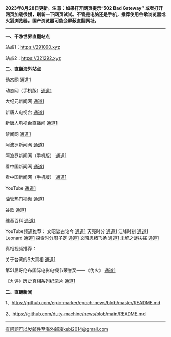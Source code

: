 **2023年8月28日更新。注意：如果打开网页提示“502 Bad Gateway” 或者打开网页加载很慢，刷新一下网页试试。不管是电脑还是手机，推荐使用谷歌浏览器或火狐浏览器。国产浏览器可能会屏蔽直翻网址。**

***

**一、干净世界直翻站点**

站点1：https://291090.xyz

站点2：https://321292.xyz

**二、直翻海外站点**

动态网 [通道1](https://free.dtku13.xyz/20) 

动态网（手机版）[通道1](https://free.dtku13.xyz/21) 

大纪元新闻网 [通道1](https://free.dtku13.xyz/21) 

新唐人电视台 [通道1](https://free.dtku13.xyz/4) 

新唐人电视台直播间 [通道1](https://free.dtku13.xyz/44) 

禁闻网 [通道1](https://free.dtku13.xyz/3) 

阿波罗新闻网 [通道1](https://free.dtku13.xyz/7) 

阿波罗新闻网（手机版） [通道1](https://free.dtku13.xyz/53) 

看中国新闻网 [通道1](https://free.dtku13.xyz/26) 

看中国新闻网（手机版） [通道1](https://free.dtku13.xyz/54) 

YouTube [通道1](https://free.dtku13.xyz/45) 

油管热门视频 [通道1](https://free.dtku13.xyz/55) 

谷歌 [通道1](https://free.dtku13.xyz/62) 

维基百科 [通道1](https://free.dtku13.xyz/63) 

YouTube频道推荐： 文昭谈古论今 [通道1](https://free.dtku13.xyz/46)  天亮时分 [通道1](https://free.dtku13.xyz/47)  江峰时刻 [通道1](https://free.dtku13.xyz/48)  Leonard [通道1](https://free.dtku13.xyz/49)  探索时分周子定 [通道1](https://free.dtku13.xyz/50) 文昭思绪飞扬 [通道1](https://free.dtku13.xyz/51) 未解之谜扶搖 [通道1](https://free.dtku13.xyz/52) 

真相视频推荐：

关于台湾的5大真相 [通道1](https://free.dtku13.xyz/70)

第51届哥伦布国际电影电视节荣誉奖——《伪火》 [通道1](https://free.dtku13.xyz/71)

《九评》历史真相系列纪录片 [通道1](https://free.dtku13.xyz/72)

**二、直翻新闻**

1、https://github.com/epic-marker/epoch-news/blob/master/README.md

2、https://github.com/duty-machine/news/blob/main/README.md

***


有问题可以发邮件至海外邮箱kebi2014@gmail.com